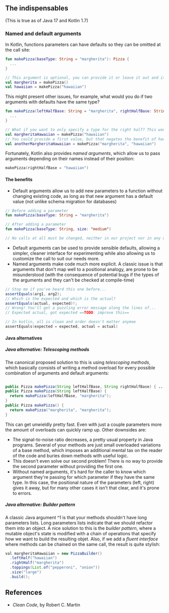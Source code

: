 ## The indispensables
(This is true as of Java 17 and Kotlin 1.7)

### Named and default arguments
In Kotlin, functions parameters can have defaults so they can be omitted at the call site:

```kotlin
fun makePizza(baseType: String = "margherita"): Pizza {
  ...
}

// This argument is optional, you can provide it or leave it out and it'll take the default value
val margherita = makePizza()
val hawaiian = makePizza("hawaiian")
```

This might present other issues, for example, what would you do if two arguments with defaults have the same type?

```kotlin
fun makePizza(leftHalfBase: String = "margherita", rightHalfBase: String = "margherita"): Pizza {
  ...
}

// What if you want to only specify a type for the right half? This won't cut it, as the first argument is the left half...
val margheritaHawaiian = makePizza("hawaiian")
// You could provide a first value, but that negates the benefit of having a default!
val anotherMargheritaHawaiian = makePizza("margherita", "hawaiian")
```

Fortunately, Kotlin also provides *named arguments*, which allow us to pass arguments depending on their names instead of their position:

```kotlin
makePizza(rightHalfBase = "hawaiian")
```

#### The benefits
* Default arguments allow us to add new parameters to a function without changing existing code, as long as that new argument has a default value (not unlike schema migration for databases)

```kotlin
// Before adding a parameter
fun makePizza(baseType: String = "margherita")

// After adding a parameter
fun makePizza(baseType: String, size: "medium")

// No calls at all must be changed, neither in our project nor in any one that uses ours as a dependency.
```

* Default arguments can be used to provide sensible defaults, allowing a simpler, cleaner interface for experimenting while also allowing us to customize the call to suit our needs more.
* Named arguments make code much more explicit. A classic issue is that arguments that don't map well to a positional analogy, are prone to be misunderstood (with the consequence of potential bugs if the types of the arguments and they can't be checked at compile-time)

```java
// Stop me if you've heard this one before...
assertEquals(arg1, arg2);
// Which is the expected and which is the actual?
assertEquals(actual, expected)!;
// Wrong! You'll get a puzzling error message along the lines of...
// Expected actual, got expected ==TODO: improve this==
```

```kotlin
// In kotlin, all is clean and order doesn't matter anymoe
assertEquals(expected = expected, actual = actual)
```


#### Java alternatives
##### Java alternative: Telescoping methods
The canonical proposed solution to this is using *telescoping methods*, which basically consists of writing a method overload for every possible combination of arguments and default arguments:

```java

public Pizza makePizza(String leftHalfBase, String rightHalfBase) { ... }
public Pizza makePizza(String leftHalfBase) {
  return makePizza(leftHalfBase, "margherita");
}
public Pizza makePizza() {
  return makePizza("margherita", "margherita");
}

```

This can get unwieldly pretty fast. Even with just a couple parameters more the amount of overloads can quickly ramp up. Other downsides are:
* The signal-to-noise ratio decreases, a pretty usual property in Java programs. Several of your methods are just small overloaded variations of a base method, which imposes an additional mental tax on the reader of the code and buries down methods with useful logic.
* This doesn't even solve our second problem! There is no way to provide the second parameter without providing the first one.
* Without named arguments, it's hard for the caller to know which argument they're passing for which parameter if they have the same type. In this case, the positional nature of the parameters (left, right) gives it away, but for many other cases it isn't that clear, and it's prone to errors.

##### Java alternative: Builder pattern
A classic Java argument ^1 is that your methods shouldn't have long parameters lists. Long parameters lists indicate that we should refactor them into an object. A nice solution to this is the *builder pattern*, where a mutable object's state is modified with a chain of operations that specify how we want to build the resulting objet. Also, if we add a *fluent interface* where methods can be chained on the same call, the result is quite stylish:

```Java
val margheritaHawaiian = new PizzaBuilder()
  .leftHalf("hawaiian")
  .rightHalf("margherita")
  .toppings(List.of("pepperoni", "onion"))
  .size("large")
  .build();
```


## References
* *Clean Code*, by Robert C. Martin
